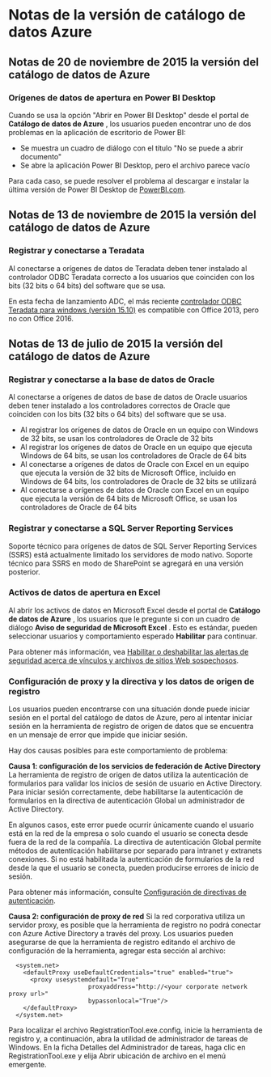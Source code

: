 <properties
   pageTitle="Notas de la versión de catálogo de datos Azure | Microsoft Azure"
   description="Notas de la versión para el catálogo de datos de Azure."
   services="data-catalog"
   documentationCenter=""
   authors="steelanddata"
   manager="NA"
   editor=""
   tags=""/>
<tags
   ms.service="data-catalog"
   ms.devlang="NA"
   ms.topic="article"
   ms.tgt_pltfrm="NA"
   ms.workload="data-catalog"
   ms.date="09/21/2016"
   ms.author="maroche"/>

# <a name="azure-data-catalog-release-notes"></a>Notas de la versión de catálogo de datos Azure

## <a name="notes-for-the-november-20-2015-release-of-azure-data-catalog"></a>Notas de 20 de noviembre de 2015 la versión del catálogo de datos de Azure

### <a name="opening-data-sources-in-power-bi-desktop"></a>Orígenes de datos de apertura en Power BI Desktop

Cuando se usa la opción "Abrir en Power BI Desktop" desde el portal de **Catálogo de datos de Azure** , los usuarios pueden encontrar uno de dos problemas en la aplicación de escritorio de Power BI:

- Se muestra un cuadro de diálogo con el título "No se puede a abrir documento"
- Se abre la aplicación Power BI Desktop, pero el archivo parece vacío

Para cada caso, se puede resolver el problema al descargar e instalar la última versión de Power BI Desktop de [PowerBI.com](https://powerbi.com).

## <a name="notes-for-the-november-13-2015-release-of-azure-data-catalog"></a>Notas de 13 de noviembre de 2015 la versión del catálogo de datos de Azure

### <a name="registering-and-connecting-to-teradata"></a>Registrar y conectarse a Teradata

Al conectarse a orígenes de datos de Teradata deben tener instalado al controlador ODBC Teradata correcto a los usuarios que coinciden con los bits (32 bits o 64 bits) del software que se usa.

En esta fecha de lanzamiento ADC, el más reciente [controlador ODBC Teradata para windows (versión 15.10)](http://downloads.teradata.com/download/connectivity/odbc-driver/windows) es compatible con Office 2013, pero no con Office 2016.

## <a name="notes-for-the-july-13-2015-release-of-azure-data-catalog"></a>Notas de 13 de julio de 2015 la versión del catálogo de datos de Azure

### <a name="registering-and-connecting-to-oracle-database"></a>Registrar y conectarse a la base de datos de Oracle

Al conectarse a orígenes de datos de base de datos de Oracle usuarios deben tener instalado a los controladores correctos de Oracle que coinciden con los bits (32 bits o 64 bits) del software que se usa.

-   Al registrar los orígenes de datos de Oracle en un equipo con Windows de 32 bits, se usan los controladores de Oracle de 32 bits
-   Al registrar los orígenes de datos de Oracle en un equipo que ejecuta Windows de 64 bits, se usan los controladores de Oracle de 64 bits
-   Al conectarse a orígenes de datos de Oracle con Excel en un equipo que ejecuta la versión de 32 bits de Microsoft Office, incluido en Windows de 64 bits, los controladores de Oracle de 32 bits se utilizará
-   Al conectarse a orígenes de datos de Oracle con Excel en un equipo que ejecuta la versión de 64 bits de Microsoft Office, se usan los controladores de Oracle de 64 bits

### <a name="registering-and-connecting-to-sql-server-reporting-services"></a>Registrar y conectarse a SQL Server Reporting Services

Soporte técnico para orígenes de datos de SQL Server Reporting Services (SSRS) está actualmente limitado los servidores de modo nativo. Soporte técnico para SSRS en modo de SharePoint se agregará en una versión posterior.

### <a name="opening-data-assets-in-excel"></a>Activos de datos de apertura en Excel

Al abrir los activos de datos en Microsoft Excel desde el portal de **Catálogo de datos de Azure** , los usuarios que le pregunte si con un cuadro de diálogo **Aviso de seguridad de Microsoft Excel** . Esto es estándar, pueden seleccionar usuarios y comportamiento esperado **Habilitar** para continuar.

Para obtener más información, vea [Habilitar o deshabilitar las alertas de seguridad acerca de vínculos y archivos de sitios Web sospechosos](https://support.office.com/article/Enable-or-disable-security-alerts-about-links-and-files-from-suspicious-websites-A1AC6AE9-5C4A-4EB3-B3F8-143336039BBE).

### <a name="proxy-and-policy-configuration-and-data-source-registration"></a>Configuración de proxy y la directiva y los datos de origen de registro

Los usuarios pueden encontrarse con una situación donde puede iniciar sesión en el portal del catálogo de datos de Azure, pero al intentar iniciar sesión en la herramienta de registro de origen de datos que se encuentra en un mensaje de error que impide que iniciar sesión.

Hay dos causas posibles para este comportamiento de problema:

**Causa 1: configuración de los servicios de federación de Active Directory** La herramienta de registro de origen de datos utiliza la autenticación de formularios para validar los inicios de sesión de usuario en Active Directory. Para iniciar sesión correctamente, debe habilitarse la autenticación de formularios en la directiva de autenticación Global un administrador de Active Directory.

En algunos casos, este error puede ocurrir únicamente cuando el usuario está en la red de la empresa o solo cuando el usuario se conecta desde fuera de la red de la compañía. La directiva de autenticación Global permite métodos de autenticación habilitarse por separado para intranet y extranets conexiones. Si no está habilitada la autenticación de formularios de la red desde la que el usuario se conecta, pueden producirse errores de inicio de sesión.

Para obtener más información, consulte [Configuración de directivas de autenticación](https://technet.microsoft.com/library/dn486781.aspx).

**Causa 2: configuración de proxy de red** Si la red corporativa utiliza un servidor proxy, es posible que la herramienta de registro no podrá conectar con Azure Active Directory a través del proxy. Los usuarios pueden asegurarse de que la herramienta de registro editando el archivo de configuración de la herramienta, agregar esta sección al archivo:


      <system.net>
        <defaultProxy useDefaultCredentials="true" enabled="true">
          <proxy usesystemdefault="True"
                          proxyaddress="http://<your corporate network proxy url>"
                          bypassonlocal="True"/>
        </defaultProxy>
      </system.net>


Para localizar el archivo RegistrationTool.exe.config, inicie la herramienta de registro y, a continuación, abra la utilidad de administrador de tareas de Windows. En la ficha Detalles del Administrador de tareas, haga clic en RegistrationTool.exe y elija Abrir ubicación de archivo en el menú emergente.
